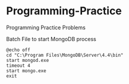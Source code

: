# Programming-Practice
Programming Practice Problems

Batch File to start MongoDB process 

```
@echo off 
cd "C:\Program Files\MongoDB\Server\4.4\bin" 
start mongod.exe 
timeout 4 
start mongo.exe 
exit
```
